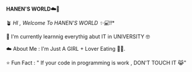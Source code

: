 **HANEN'S WORLD☁️🎀**

🪴 *HI , Welcome To HANEN'S WORLD ✨💻!!**

🌱 I'm currently learnnig everythig abut IT in UNIVERSITY 🤓

☁️ About Me : I'm Just A GIRL + Lover Eating 🎀🧁.

⭐ Fun Fact : " If your code in programming is work , DON'T TOUCH IT 😹"
